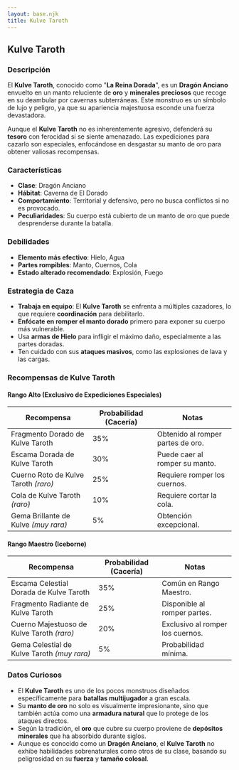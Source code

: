 ```yaml
---
layout: base.njk
title: Kulve Taroth
---
```

## Kulve Taroth

### Descripción
El **Kulve Taroth**, conocido como "**La Reina Dorada**", es un **Dragón Anciano** envuelto en un manto reluciente de **oro** y **minerales preciosos** que recoge en su deambular por cavernas subterráneas. Este monstruo es un símbolo de lujo y peligro, ya que su apariencia majestuosa esconde una fuerza devastadora.

Aunque el **Kulve Taroth** no es inherentemente agresivo, defenderá su **tesoro** con ferocidad si se siente amenazado. Las expediciones para cazarlo son especiales, enfocándose en desgastar su manto de oro para obtener valiosas recompensas.

### Características
- **Clase**: Dragón Anciano  
- **Hábitat**: Caverna de El Dorado  
- **Comportamiento**: Territorial y defensivo, pero no busca conflictos si no es provocado.  
- **Peculiaridades**: Su cuerpo está cubierto de un manto de oro que puede desprenderse durante la batalla.

### Debilidades
- **Elemento más efectivo**: Hielo, Agua  
- **Partes rompibles**: Manto, Cuernos, Cola  
- **Estado alterado recomendado**: Explosión, Fuego

### Estrategia de Caza
- **Trabaja en equipo**: El **Kulve Taroth** se enfrenta a múltiples cazadores, lo que requiere **coordinación** para debilitarlo.  
- **Enfócate en romper el manto dorado** primero para exponer su cuerpo más vulnerable.  
- Usa **armas de Hielo** para infligir el máximo daño, especialmente a las partes doradas.  
- Ten cuidado con sus **ataques masivos**, como las explosiones de lava y las cargas.

### Recompensas de Kulve Taroth

#### **Rango Alto (Exclusivo de Expediciones Especiales)**
| Recompensa                               | Probabilidad (Cacería) | Notas                                      |  
|------------------------------------------|------------------------|--------------------------------------------|  
| Fragmento Dorado de Kulve Taroth        | 35%                    | Obtenido al romper partes de oro.          |  
| Escama Dorada de Kulve Taroth           | 30%                    | Puede caer al romper su manto.             |  
| Cuerno Roto de Kulve Taroth *(raro)*     | 25%                    | Requiere romper los cuernos.               |  
| Cola de Kulve Taroth *(raro)*           | 10%                    | Requiere cortar la cola.                   |  
| Gema Brillante de Kulve *(muy rara)*    | 5%                     | Obtención excepcional.                     |  

#### **Rango Maestro (Iceborne)**
| Recompensa                               | Probabilidad (Cacería) | Notas                                      |  
|------------------------------------------|------------------------|--------------------------------------------|  
| Escama Celestial Dorada de Kulve Taroth | 35%                    | Común en Rango Maestro.                    |  
| Fragmento Radiante de Kulve Taroth      | 25%                    | Disponible al romper partes.               |  
| Cuerno Majestuoso de Kulve Taroth *(raro)* | 20%                  | Exclusivo al romper los cuernos.           |  
| Gema Celestial de Kulve Taroth *(muy rara)* | 5%                   | Probabilidad mínima.                       |  

### Datos Curiosos
- El **Kulve Taroth** es uno de los pocos monstruos diseñados específicamente para **batallas multijugador** a gran escala.  
- Su **manto de oro** no solo es visualmente impresionante, sino que también actúa como una **armadura natural** que lo protege de los ataques directos.  
- Según la tradición, el **oro** que cubre su cuerpo proviene de **depósitos minerales** que ha absorbido durante siglos.  
- Aunque es conocido como un **Dragón Anciano**, el **Kulve Taroth** no exhibe habilidades sobrenaturales como otros de su clase, basando su peligrosidad en su **fuerza** y **tamaño colosal**.